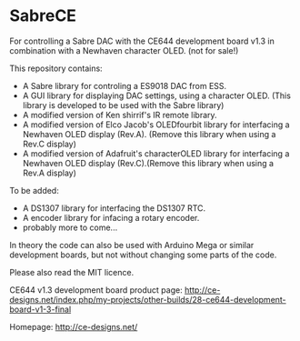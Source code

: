 SabreCE
=======

For controlling a Sabre DAC with the CE644 development board v1.3 in combination with a Newhaven character OLED. (not for sale!)

This repository contains:
  - A Sabre library for controling a ES9018 DAC from ESS.
  - A GUI library for displaying DAC settings, using a character OLED.
      (This library is developed to be used with the Sabre library)
  - A modified version of Ken shirrif's IR remote library.
  - A modified version of Elco Jacob's OLEDfourbit library for interfacing a Newhaven OLED display (Rev.A). (Remove this         library when using a Rev.C display)
  - A modified version of Adafruit's characterOLED library for interfacing a Newhaven OLED display (Rev.C).(Remove this          library when using a Rev.A display)
 
To be added:
  - A DS1307 library for interfacing the DS1307 RTC.
  - A encoder library for infacing a rotary encoder.
  - probably more to come...


  
In theory the code can also be used with Arduino Mega or similar development boards, but not without changing some parts of the code.

Please also read the MIT licence.


CE644 v1.3 development board product page:
http://ce-designs.net/index.php/my-projects/other-builds/28-ce644-development-board-v1-3-final


Homepage:
http://ce-designs.net/
